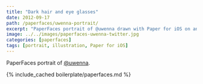 ```yaml
---
title: "Dark hair and eye glasses"
date: 2012-09-17
path: /paperfaces/uwenna-portrait/
excerpt: "PaperFaces portrait of @uwenna drawn with Paper for iOS on an iPad."
image: ../../images/paperfaces-uwenna-twitter.jpg
categories: [paperfaces]
tags: [portrait, illustration, Paper for iOS]
---
```


PaperFaces portrait of [@uwenna](https://twitter.com/uwenna).

{% include_cached boilerplate/paperfaces.md %}

